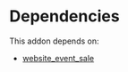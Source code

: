 # Dependencies

This addon depends on:

- [website_event_sale](https://github.com/bringout/oca-ocb-sale)
